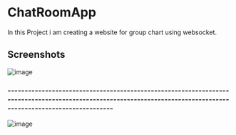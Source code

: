 
# ChatRoomApp

In this Project i am creating a website for group chart using websocket.

## Screenshots

![image](https://github.com/user-attachments/assets/fc448599-76aa-4ac3-ad19-df869a0feb23)

### -----------------------------------------------------------------------------------------------------------------------------------------------------------------

![image](https://github.com/user-attachments/assets/f689d472-34a5-4fdb-9f2f-129d914b7e6b)


  
